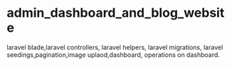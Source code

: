 # admin_dashboard_and_blog_website
laravel blade,laravel controllers, laravel helpers, laravel migrations, laravel seedings,pagination,image uplaod,dashboard, operations on dashboard.
